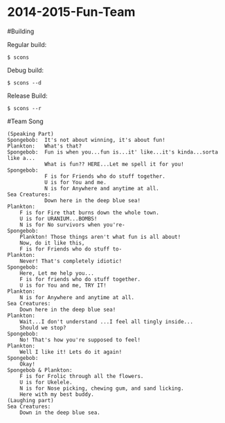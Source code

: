 2014-2015-Fun-Team
==================

#Building

Regular build:

    $ scons
    
Debug build:

    $ scons --d
    
Release Build:

    $ scons --r

#Team Song

    (Speaking Part)
    Spongebob:  It's not about winning, it's about fun!
    Plankton:   What's that?
    Spongebob:  Fun is when you...fun is...it' like...it's kinda...sorta like a...
                What is fun?? HERE...Let me spell it for you!
    Spongebob: 
                F is for Friends who do stuff together.
                U is for You and me.
                N is for Anywhere and anytime at all.
    Sea Creatures: 
                Down here in the deep blue sea!
    Plankton: 
        F is for Fire that burns down the whole town.
        U is for URANIUM...BOMBS!
        N is for No survivors when you're-
    Spongebob:
        Plankton! Those things aren't what fun is all about!
        Now, do it like this,
        F is for Friends who do stuff to-
    Plankton: 
        Never! That's completely idiotic!
    Spongebob: 
        Here, Let me help you...
        F is for friends who do stuff together.
        U is for You and me, TRY IT!
    Plankton: 
        N is for Anywhere and anytime at all.
    Sea Creatures: 
        Down here in the deep blue sea!
    Plankton: 
        Wait...I don't understand ...I feel all tingly inside...
        Should we stop?
    Spongebob: 
        No! That's how you're supposed to feel!
    Plankton: 
        Well I like it! Lets do it again!
    Spongebob:
        Okay!
    Spongebob & Plankton:
        F is for Frolic through all the flowers.
        U is for Ukelele.
        N is for Nose picking, chewing gum, and sand licking.
        Here with my best buddy.
    (Laughing part)
    Sea Creatures: 
        Down in the deep blue sea.
